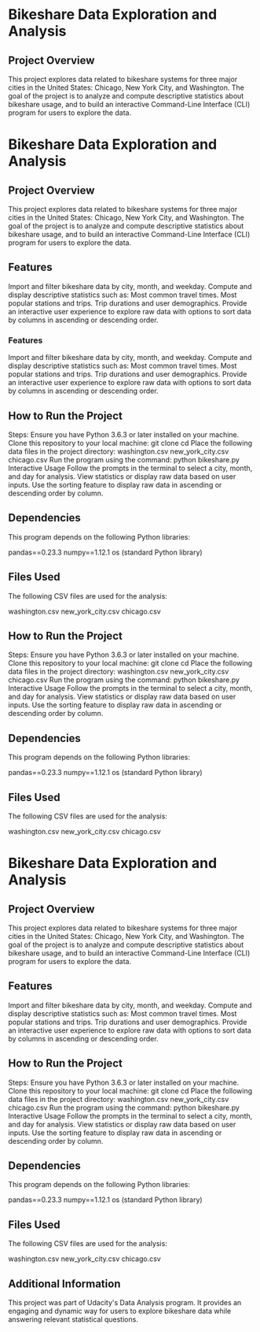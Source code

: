 # Bikeshare Data Exploration and Analysis
## Project Overview
This project explores data related to bikeshare systems for three major cities in the United States: Chicago, New York City, and Washington. 
The goal of the project is to analyze and compute descriptive statistics about bikeshare usage, 
and to build an interactive Command-Line Interface (CLI) program for users to explore the data.
# Bikeshare Data Exploration and Analysis
## Project Overview
This project explores data related to bikeshare systems for three major cities in the United States: Chicago, New York City, and Washington. 
The goal of the project is to analyze and compute descriptive statistics about bikeshare usage,
 and to build an interactive Command-Line Interface (CLI) program for users to explore the data.

## Features
Import and filter bikeshare data by city, month, and weekday.
Compute and display descriptive statistics such as:
Most common travel times.
Most popular stations and trips.
Trip durations and user demographics.
Provide an interactive user experience to explore raw data with options to sort data by columns in ascending or descending order.
### Features
Import and filter bikeshare data by city, month, and weekday.
Compute and display descriptive statistics such as:
Most common travel times.
Most popular stations and trips.
Trip durations and user demographics.
Provide an interactive user experience to explore raw data with options to sort data by columns in ascending or descending order.


## How to Run the Project
Steps:
Ensure you have Python 3.6.3 or later installed on your machine.
Clone this repository to your local machine:
git clone <repository-url>
cd <repository-folder>
Place the following data files in the project directory:
washington.csv
new_york_city.csv
chicago.csv
Run the program using the command:
python bikeshare.py
Interactive Usage
Follow the prompts in the terminal to select a city, month, and day for analysis.
View statistics or display raw data based on user inputs.
Use the sorting feature to display raw data in ascending or descending order by column.

## Dependencies
This program depends on the following Python libraries:

pandas==0.23.3
numpy==1.12.1
os (standard Python library)
## Files Used
The following CSV files are used for the analysis:

washington.csv
new_york_city.csv
chicago.csv

## How to Run the Project
Steps:
Ensure you have Python 3.6.3 or later installed on your machine.
Clone this repository to your local machine:
git clone <repository-url>
cd <repository-folder>
Place the following data files in the project directory:
washington.csv
new_york_city.csv
chicago.csv
Run the program using the command:
python bikeshare.py
Interactive Usage
Follow the prompts in the terminal to select a city, month, and day for analysis.
View statistics or display raw data based on user inputs.
Use the sorting feature to display raw data in ascending or descending order by column.


## Dependencies
This program depends on the following Python libraries:

pandas==0.23.3
numpy==1.12.1
os (standard Python library)

## Files Used
The following CSV files are used for the analysis:

washington.csv
new_york_city.csv
chicago.csv

# Bikeshare Data Exploration and Analysis
## Project Overview
This project explores data related to bikeshare systems for three major cities in the United States: Chicago, New York City, and Washington. 
The goal of the project is to analyze and compute descriptive statistics about bikeshare usage, 
and to build an interactive Command-Line Interface (CLI) program for users to explore the data.

## Features
Import and filter bikeshare data by city, month, and weekday.
Compute and display descriptive statistics such as:
Most common travel times.
Most popular stations and trips.
Trip durations and user demographics.
Provide an interactive user experience to explore raw data with options to sort data by columns in ascending or descending order.


## How to Run the Project
Steps:
Ensure you have Python 3.6.3 or later installed on your machine.
Clone this repository to your local machine:
git clone <repository-url>
cd <repository-folder>
Place the following data files in the project directory:
washington.csv
new_york_city.csv
chicago.csv
Run the program using the command:
python bikeshare.py
Interactive Usage
Follow the prompts in the terminal to select a city, month, and day for analysis.
View statistics or display raw data based on user inputs.
Use the sorting feature to display raw data in ascending or descending order by column.

## Dependencies
This program depends on the following Python libraries:

pandas==0.23.3
numpy==1.12.1
os (standard Python library)
## Files Used
The following CSV files are used for the analysis:

washington.csv
new_york_city.csv
chicago.csv

## Additional Information
This project was part of Udacity's Data Analysis program. It provides an engaging and dynamic way for users to explore bikeshare data while answering relevant statistical questions.
